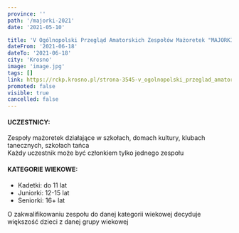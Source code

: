 ```yaml
---
province: ''
path: '/majorki-2021'
date: '2021-05-10'

title: 'V Ogólnopolski Przegląd Amatorskich Zespołów Mażoretek "MAJORKI"'
dateFrom: '2021-06-18'
dateTo: '2021-06-18'
city: 'Krosno'
image: 'image.jpg'
tags: []
link: https://rckp.krosno.pl/strona-3545-v_ogolnopolski_przeglad_amatorskich.html
promoted: false
visible: true
cancelled: false
---
```

#### UCZESTNICY: 
Zespoły mażoretek działające w szkołach, domach kultury, klubach tanecznych, szkołach tańca \
Każdy uczestnik może być członkiem tylko jednego zespołu

#### KATEGORIE WIEKOWE: 
- Kadetki: do 11 lat
- Juniorki: 12-15 lat
- Seniorki: 16+ lat

O zakwalifikowaniu zespołu do danej kategorii wiekowej decyduje większość dzieci z danej grupy wiekowej
